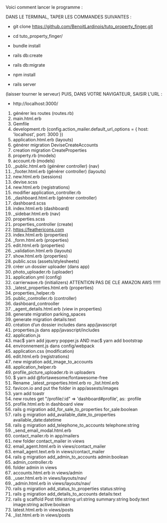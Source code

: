 Voici comment lancer le programme :

DANS LE TERMINAL, TAPER LES COMMANDES SUIVANTES :

- git clone https://github.com/BenoitLardinois/tuto_property_finger.git

- cd tuto_property_finger/

- bundle install

- rails db:create

- rails db:migrate

- npm install

- rails server

(laisser tourner le serveur)
PUIS, DANS VOTRE NAVIGATEUR, SAISIR L'URL :

- http://localhost:3000/



1) générer les routes (routes.rb)
2) main.html.erb
3) Gemfile 
4) development.rb (config.action_mailer.default_url_options = { host: 'localhost', port: 3000 })
5) application.html.erb (layouts)
6) générer migration DeviseCreateAccounts
7) creation migration CreateProperties
9) property.rb (models)
10) account.rb (models)
11) _public.html.erb (générer controller) (nav)
12) _footer.html.erb (générer controller) (layouts)
13) new.html.erb (sessions)
14) devise.scss
15) new.html.erb (registrations)
16) modifier application_controller.rb 
17) _dashboard.html.erb (générer controller)
18) dashboard.scss
19) index.html.erb (dashboard)
20) _sidebar.html.erb (nav)
21) properties.scss
22) properties_controller (create)
23) https://feathericons.com
24) index.html.erb (properties)
25) _form.html.erb (properties)
26) edit.html.erb (properties)
27) _validation.html.erb (layouts)
28) show.html.erb (properties)
30) public.scss (assets/stylesheets)
31) créer un dossier uploader (dans app)
32) photo_uploader.rb (uploader)
33) application.yml (config)
34) carrierwave.rb (initializers)
ATTENTION PAS DE CLE AMAZON AWS !!!!!!
35) _latest_properties.html.erb (properties)
36) properties_helper.rb
37) public_controller.rb (controller) 
38) dashboard_controoller 
39) _agent_details.html.erb (view in properties)
40) generate migration parking_spaces
41) generate migration details:text
42) création d’un dossier includes dans app/javascript
43) properties.js dans app/javascript/includes
44) application.js
45) mac$ yarn add jquery popper.js  AND mac$ yarn add bootstrap
46) environnement.js dans config/webpack
47) application.css (modification)
48) edit.html.erb (registrations)
49) new migration add_image_to_accounts
50) application_helper.rb
51) profile_picture_uploader.rb in uploaders
52) $ yarn add @fortawesome/fontawesome-free
53) Rename  _latest_properties.html.erb ro _list.html.erb
54) favicon.io and put the folder in app/assests/images
55) yarn add toastr
56) new routes     get "/profile/:id" => 'dashboard#profile', as: :profile
57) profile.html.erb in dashboard view
58) rails g migration add_for_sale_to_properties for_sale:boolean
59) rails g migration add_available_date_to_properties available_date:datetime
60) rails g migration add_telephone_to_accounts telephone:string
61) _send_email_modal.html.erb
62) contact_mailer.rb in app/mailers
63) new folder contact_mailer in views
64) email_agent.html.erb in views/contact_mailer
65) email_agent.text.erb in views/contact_mailer
66) rails g migration add_admin_to_accounts admin:boolean
67) admin_controller.rb
68) folder admin in views
69) accounts.html.erb in views/admin
70) _user.html.erb in views/layouts/nav/
71) _admin.html.erb in views/layouts/nav/
72) rails g migration add_status_to_properties status:string
73) rails g migration add_details_to_accounts details:text
74) rails g scaffold Post title:string url:string summary:string body:text image:string active:boolean
75) latest.html.erb in views/posts
76) _list.html.erb in views/posts